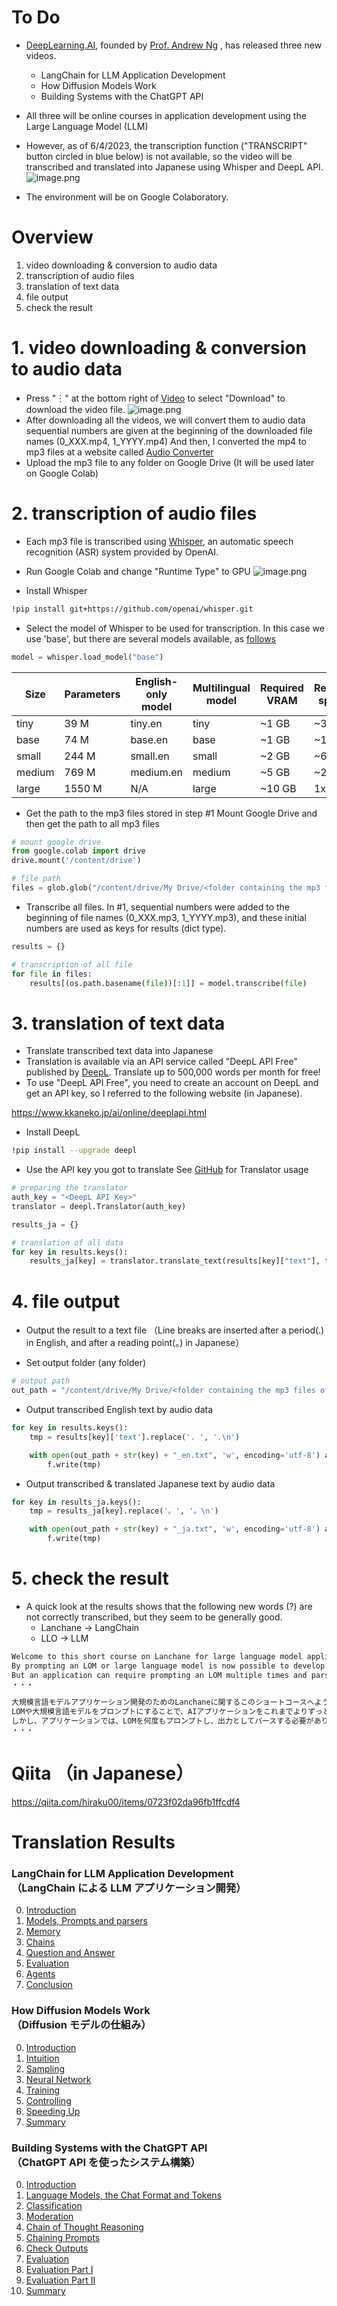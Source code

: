 # To Do
- [DeepLearning.AI](https://www.deeplearning.ai/short-courses/), founded by [Prof. Andrew Ng](https://www.andrewng.org/) , has released three new videos.
  - LangChain for LLM Application Development
  - How Diffusion Models Work
  - Building Systems with the ChatGPT API
- All three will be online courses in application development using the Large Language Model (LLM)
- However, as of 6/4/2023, the transcription function ("TRANSCRIPT" button circled in blue below) is not available, so the video will be transcribed and translated into Japanese using Whisper and DeepL API.
![image.png](https://qiita-image-store.s3.ap-northeast-1.amazonaws.com/0/67194/1b8fe6d4-3dcc-6509-625e-18b50627d01d.png)

- The environment will be on Google Colaboratory.

# Overview
1. video downloading & conversion to audio data
2. transcription of audio files
3. translation of text data
4. file output
5. check the result

# 1. video downloading & conversion to audio data
- Press "︙" at the bottom right of [Video](https://learn.deeplearning.ai/langchain/lesson/1/introduction) to select "Download" to download the video file.
![image.png](https://qiita-image-store.s3.ap-northeast-1.amazonaws.com/0/67194/fbf4efa9-fd8d-6a38-3683-ca9a5bd4eb98.png)
- After downloading all the videos, we will convert them to audio data
sequential numbers are given at the beginning of the downloaded file names (0_XXX.mp4, 1_YYYY.mp4)
And then, I converted the mp4 to mp3 files at a website called [Audio Converter](https://online-audio-converter.com/ja/)
- Upload the mp3 file to any folder on Google Drive
(It will be used later on Google Colab)

# 2. transcription of audio files
- Each mp3 file is transcribed using [Whisper](https://openai.com/research/whisper), an automatic speech recognition (ASR) system provided by OpenAI.
- Run Google Colab and change "Runtime Type" to GPU
![image.png](https://qiita-image-store.s3.ap-northeast-1.amazonaws.com/0/67194/86e0c17c-c10a-2000-5432-2cadd2d433db.png)

- Install Whisper
```bash
!pip install git+https://github.com/openai/whisper.git
```

- Select the model of Whisper to be used for transcription.
In this case we use 'base', but there are several models available, as [follows](https://github.com/openai/whisper#available-models-and-languages) 
```python
model = whisper.load_model("base")
```
| Size | Parameters | English-only model | Multilingual model | Required VRAM | Relative speed |
| --- | --- | --- | --- | --- | --- |
| tiny | 39 M | tiny.en | tiny | ~1 GB | ~32x |
| base | 74 M | base.en | base | ~1 GB | ~16x |
| small | 244 M | small.en | small | ~2 GB | ~6x |
| medium | 769 M | medium.en | medium | ~5 GB | ~2x |
| large | 1550 M | N/A | large | ~10 GB | 1x |


- Get the path to the mp3 files stored in step #1
Mount Google Drive and then get the path to all mp3 files
```python
# mount google drive
from google.colab import drive
drive.mount('/content/drive')

# file path
files = glob.glob("/content/drive/My Drive/<folder containing the mp3 files of #1>/*.mp3")
```

- Transcribe all files.
In #1, sequential numbers were added to the beginning of file names (0_XXX.mp3, 1_YYYY.mp3), and these initial numbers are used as keys for results (dict type).
```python
results = {}

# transcription of all file
for file in files:
    results[(os.path.basename(file))[:1]] = model.transcribe(file)
```

# 3. translation of text data
- Translate transcribed text data into Japanese
- Translation is available via an API service called "DeepL API Free" published by [DeepL](https://www.deepl.com/translator).
Translate up to 500,000 words per month for free!
- To use "DeepL API Free", you need to create an account on DeepL and get an API key, so I referred to the following website (in Japanese).

https://www.kkaneko.jp/ai/online/deeplapi.html

- Install DeepL
```bash
!pip install --upgrade deepl
```

- Use the API key you got to translate
See [GitHub](https://github.com/DeepLcom/deepl-python#usage) for Translator usage

```python
# preparing the translator
auth_key = "<DeepL API Key>"
translator = deepl.Translator(auth_key)

results_ja = {}

# translation of all data
for key in results.keys():
    results_ja[key] = translator.translate_text(results[key]["text"], target_lang="JA").text
```

# 4. file output
- Output the result to a text file
（Line breaks are inserted after a period(.) in English, and after a reading point(。) in Japanese）

- Set output folder (any folder)
```python
# output path
out_path = "/content/drive/My Drive/<folder containing the mp3 files of #1>/output-text/"
```

- Output transcribed English text by audio data
```Python
for key in results.keys():
    tmp = results[key]['text'].replace('. ', '.\n')

    with open(out_path + str(key) + "_en.txt", 'w', encoding='utf-8') as f:
        f.write(tmp)
```

- Output transcribed & translated Japanese text by audio data
```Python
for key in results_ja.keys():
    tmp = results_ja[key].replace('。', '。\n')

    with open(out_path + str(key) + "_ja.txt", 'w', encoding='utf-8') as f:
        f.write(tmp)
```


# 5. check the result
- A quick look at the results shows that the following new words (?) are not correctly transcribed, but they seem to be generally good.
    - Lanchane -> LangChain
    - LLO -> LLM
 
```text:0_en.txt
Welcome to this short course on Lanchane for large language model application development.
By prompting an LOM or large language model is now possible to develop AI applications much faster than ever before.
But an application can require prompting an LOM multiple times and parsing as output.
・・・
```

```text:0_ja.txt
大規模言語モデルアプリケーション開発のためのLanchaneに関するこのショートコースへようこそ。
LOMや大規模言語モデルをプロンプトにすることで、AIアプリケーションをこれまでよりずっと速く開発することができるようになりました。
しかし、アプリケーションでは、LOMを何度もプロンプトし、出力としてパースする必要があります。
・・・
```


# Qiita （in Japanese）
https://qiita.com/hiraku00/items/0723f02da96fb1ffcdf4


# Translation Results

### LangChain for LLM Application Development<br>（LangChain による LLM アプリケーション開発）
0. [Introduction](https://aiblogging.net/2023/06/deeplearning-ai-langchain-llm-01/)
1. [Models, Prompts and parsers](https://aiblogging.net/2023/06/deeplearning-ai-langchain-llm-02)
2. [Memory](https://aiblogging.net/2023/06/deeplearning-ai-langchain-llm-03)
3. [Chains](https://aiblogging.net/2023/06/deeplearning-ai-langchain-llm-04)
4. [Question and Answer](https://aiblogging.net/2023/06/deeplearning-ai-langchain-llm-05)
5. [Evaluation](https://aiblogging.net/2023/06/deeplearning-ai-langchain-llm-06)
6. [Agents](https://aiblogging.net/2023/06/deeplearning-ai-langchain-llm-07)
7. [Conclusion](https://aiblogging.net/2023/06/deeplearning-ai-langchain-llm-08)

### How Diffusion Models Work<br>（Diffusion モデルの仕組み）
0. [Introduction](https://aiblogging.net/2023/06/deeplearning-ai-diffusion-model-01)
1. [Intuition](https://aiblogging.net/2023/06/deeplearning-ai-diffusion-model-02)
2. [Sampling](https://aiblogging.net/2023/06/deeplearning-ai-diffusion-model-03)
3. [Neural Network](https://aiblogging.net/2023/06/deeplearning-ai-diffusion-model-04)
4. [Training](https://aiblogging.net/2023/06/deeplearning-ai-diffusion-model-05)
5. [Controlling](https://aiblogging.net/2023/06/deeplearning-ai-diffusion-model-06)
6. [Speeding Up](https://aiblogging.net/2023/06/deeplearning-ai-diffusion-model-07)
7. [Summary](https://aiblogging.net/2023/06/deeplearning-ai-diffusion-model-08)


### Building Systems with the ChatGPT API<br>（ChatGPT API を使ったシステム構築）
0. [Introduction](https://aiblogging.net/2023/06/deeplearning-ai-chatgpt-api-01)
1. [Language Models, the Chat Format and Tokens](https://aiblogging.net/2023/06/deeplearning-ai-chatgpt-api-02)
2. [Classification](https://aiblogging.net/2023/06/deeplearning-ai-chatgpt-api-03)
3. [Moderation](https://aiblogging.net/2023/06/deeplearning-ai-chatgpt-api-04)
4. [Chain of Thought Reasoning](https://aiblogging.net/2023/06/deeplearning-ai-chatgpt-api-05)
5. [Chaining Prompts](https://aiblogging.net/2023/06/deeplearning-ai-chatgpt-api-06)
6. [Check Outputs](https://aiblogging.net/2023/06/deeplearning-ai-chatgpt-api-07)
7. [Evaluation](https://aiblogging.net/2023/06/deeplearning-ai-chatgpt-api-08)
8. [Evaluation Part I](https://aiblogging.net/2023/06/deeplearning-ai-chatgpt-api-09)
9. [Evaluation Part II](https://aiblogging.net/2023/06/deeplearning-ai-chatgpt-api-10)
10. [Summary](https://aiblogging.net/2023/06/deeplearning-ai-chatgpt-api-11)
